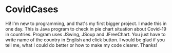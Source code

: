 # CovidCases

Hi! I'm new to programming, and that's my first bigger project.
I made this in one day.
This is Java program to check in pie chart situation about Covid-19 in countries.
Program uses JSwing, JSoup and JFreeChart.
You just have to write name of the country in English and click button. 
I would be glad if you tell me, what I could do better or how to make my code clearer.
Thanks!
